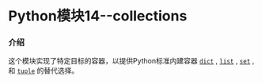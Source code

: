 # Python模块14--collections

### 介绍

这个模块实现了特定目标的容器，以提供Python标准内建容器 [`dict`](https://docs.python.org/zh-cn/3/library/stdtypes.html#dict) , [`list`](https://docs.python.org/zh-cn/3/library/stdtypes.html#list) , [`set`](https://docs.python.org/zh-cn/3/library/stdtypes.html#set) , 和 [`tuple`](https://docs.python.org/zh-cn/3/library/stdtypes.html#tuple) 的替代选择。